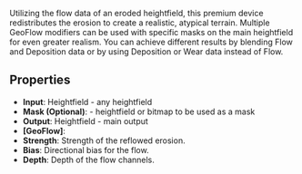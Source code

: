 

Utilizing the flow data of an eroded heightfield, this premium device redistributes the erosion to create a realistic, atypical terrain. Multiple GeoFlow modifiers can be used with specific masks on the main heightfield for even greater realism. 
You can achieve different results by blending Flow and Deposition data or by using Deposition or Wear data instead of Flow.

## Properties
- **Input**: Heightfield - any heightfield
- **Mask (Optional)**: - heightfield or bitmap to be used as a mask
- **Output**: Heightfield - main output
- **[GeoFlow]**: 
- **Strength**: Strength of the reflowed erosion.
- **Bias**: Directional bias for the flow.
- **Depth**: Depth of the flow channels.




